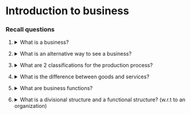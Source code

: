 # Introduction to business

### Recall questions

1. <details>
    <summary> What is a business?</summary>
    A business is an organization that uses resources to meet the needs of customers by providing products.
</details>

2. <details>
    <summary> What is an alternative way to see a business? </summary>
    A business can be seen as process, which uses resources (input) to produce a product/service (output).
    <br> Also see https://www.blueoceanstrategy.com/tools/red-ocean-vs-blue-ocean-strategy/
</details>

3. <details>
    <summary> What are 2 classifications for the production process?</summary>
    Capital intensive - Labour intensive
</details>

4. <details>
    <summary> What is the difference between goods and services? </summary>
    Goods are generally tangible, standardized and returnable, while services are intangible, heterogeneous and non returnable.
</details>

5. <details>
    <summary> What are business functions? </summary>
    Macro-areas of services, like IT or Marketing, etc...
</details>

6. <details>
    <summary> What is a divisional structure and a functional structure? (w.r.t to an organization)</summary>
    Functional defines the role, divisional will create different sections (e.g. R&D).
    <br> Divisional is often better for big orgs.
</details>